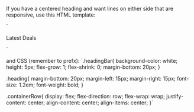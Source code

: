 If you have a centered heading and want lines on either side that are responsive, use this HTML template:

`<div class="containerRow">
        <div class="headingBar"></div>
        <div class="heading">Latest Deals</div>
        <div class="headingBar"></div>
  </div>`

  and CSS (remember to prefx):
  `.headingBar{
    background-color: white;
    height: 5px;
    flex-grow: 1;
    flex-shrink: 0;
    margin-bottom: 20px;
}

.heading{
    margin-bottom: 20px;
    margin-left: 15px;
    margin-right: 15px;
    font-size: 1.2em;
    font-weight: bold;
}

.containerRow{
    display: flex;
    flex-direction: row;
    flex-wrap: wrap;
    justify-content: center;
    align-content: center;
    align-items: center;
}`